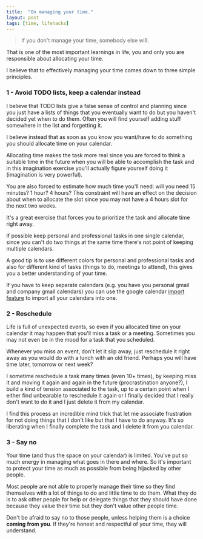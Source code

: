 ```yaml
---
title:  "On managing your time."
layout: post
tags: [time, lifehacks]
---
```


> If you don't manage your time, somebody else will.

That is one of the most important learnings in life, you and only you are
responsible about allocating your time.

I believe that to effectively managing your time comes down to three simple principles.

### 1 - Avoid TODO lists, keep a calendar instead

I believe that TODO lists give a false sense of control and planning since you just have a lists of things that you eventually want to do but you haven't decided yet when to do them. Often you will find yourself adding stuff somewhere in the list and forgetting it.

I believe instead that as soon as you know you want/have to do something you should allocate time on your calendar. 

Allocating time makes the task more real since you are forced to think a suitable time in the future when you will be able to accomplish the task and in this imagination exercise you'll actually figure yourself doing it (imagination is very powerful). 

You are also forced to estimate how much time you'll need: will you need 15 minutes? 1 hour? 4 hours? This constraint will have an effect on the decision about when to allocate the slot since you may not have a 4 hours slot for the next two weeks.

It's a great exercise that forces you to prioritize the task and allocate time right away.

If possible keep personal and professional tasks in one single calendar, since you can't do two things at the same time there's not point of keeping multiple calendars. 

A good tip is to use different colors for personal and professional tasks and also for different kind of tasks (things to do, meetings to attend), this gives you a better understanding of your time.

If you have to keep separate calendars (e.g. you have you personal gmail and company gmail calendars) you can use the google calendar [import feature](https://support.google.com/calendar/answer/37118?hl=en) to import all your calendars into one.   

### 2 - Reschedule

Life is full of unexpected events, so even if you allocated time on your calendar it may happen that you'll miss a task or a meeting. Sometimes you may not even be in the mood for a task that you scheduled.

Whenever you miss an event, don't let it slip away, just reschedule it right away as you would do with a lunch with an old friend. Perhaps you will have time later, tomorrow or next week?

I sometime reschedule a task many times (even 10+ times), by keeping miss it and moving it again and again in the future (procrastination anyone?), I build a kind of tension associated to the task, up to a certain point when I either find unbearable to reschedule it again or I finally decided that I really don't want to do it and I just delete it from my calendar. 

I find this process an incredible mind trick that let me associate frustration for not doing things that I don't like but that I have to do anyway. It's so liberating when I finally complete the task and I delete it from you calendar. 

### 3 - Say no 

Your time (and thus the space on your calendar) is limited. You've put so much energy in managing what goes in there and where. So it's important to protect your time as much as possible from being hijacked by other people.

Most people are not able to properly manage their time so they find themselves with a lot of things to do and little time to do them. What they do is to ask other people for help or delegate things that they should have done because they value their time but they don't value other people time.

Don't be afraid to say no to those people, unless helping them is a choice __coming from you__. If they're honest and respectful of your time, they will understand.



